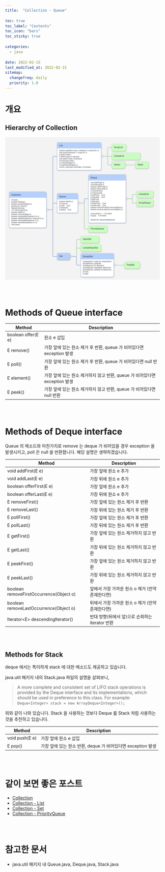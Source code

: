 ```yaml
---
title:  "Collection - Queue"

toc: true
toc_label: "Contents"
toc_icon: "bars"
toc_sticky: true

categories:
  - java

date: 2022-02-15
last_modified_at: 2022-02-15
sitemap:
  changefreq: daily
  priority: 1.0
---
```


# 개요

## Hierarchy of Collection

![Collection](../../assets/images/2022-02-15-java_collection_queue/Collection-16449055108191-16449090337232.jpg)

<br><br>

# Methods of Queue interface

| Method             | Description                                                  |
| ------------------ | ------------------------------------------------------------ |
| boolean offer(E e) | 원소 e 삽입                                                  |
| E remove()         | 가장 앞에 있는 원소 제거 후 반환, queue 가 비어있다면 exception 발생 |
| E poll()           | 가장 앞에 있는 원소 제거 후 반환, queue 가 비어있다면 null 반환 |
| E element()        | 가장 앞에 있는 원소 제거하지 않고 반환, queue 가 비어있다면 exception 발생 |
| E peek()           | 가장 앞에 있는 원소 제거하지 않고 반환, queue 가 비어있다면 null 반환 |

<br><br>

# Methods of Deque interface

Queue 의 메소드와 마찬가지로 remove 는 deque 가 비어있을 경우 exception 을 발생시키고, poll 은 null 을 반환합니다. 해당 설명은 생략하겠습니다.

| Method                                  | Description                                      |
| --------------------------------------- | ------------------------------------------------ |
| void addFirst(E e)                      | 가장 앞에 원소 e 추가                            |
| void addLast(E e)                       | 가장 뒤에 원소 e 추가                            |
| boolean offerFirst(E e)                 | 가장 앞에 원소 e 추가                            |
| boolean offerLast(E e)                  | 가장 뒤에 원소 e 추가                            |
| E removeFirst()                         | 가장 앞에 있는 원소 제거 후 반환                 |
| E removeLast()                          | 가장 뒤에 있는 원소 제거 후 반환                 |
| E pollFirst()                           | 가장 앞에 있는 원소 제거 후 반환                 |
| E pollLast()                            | 가장 뒤에 있는 원소 제거 후 반환                 |
| E getFirst()                            | 가장 앞에 있는 원소 제거하지 않고 반환           |
| E getLast()                             | 가장 뒤에 있는 원소 제거하지 않고 반환           |
| E peekFirst()                           | 가장 앞에 있는 원소 제거하지 않고 반환           |
| E peekLast()                            | 가장 뒤에 있는 원소 제거하지 않고 반환           |
| boolean removeFirstOccurrence(Object o) | 앞에서 가장 가까운 원소 o 제거 (만약 존재한다면) |
| boolean removeLastOccurrence(Object o)  | 뒤에서 가장 가까운 원소 o 제거 (만약 존재한다면) |
| Iterator\<E> descendingIterator()       | 반대 방향(뒤에서 앞)으로 순회하는 iterator 반환  |

<br><br>

## Methods for Stack

deque 에서는 특이하게 stack 에 대한 메소드도 제공하고 있습니다.

java.util 패키지 내의 Stack.java 파일의 설명을 살펴보니,

> A more complete and consistent set of LIFO stack operations is provided by the Deque interface and its implementations, which should be used in preference to this class. For example: `Deque<Integer> stack = new ArrayDeque<Integer>();`

위와 같이 나와 있습니다. Stack 을 사용하는 것보다 Deque 를 Stack 처럼 사용하는 것을 추천하고 있습니다.

| Method         | Description                                                  |
| -------------- | ------------------------------------------------------------ |
| void push(E e) | 가장 앞에 원소 e 삽입                                        |
| E pop()        | 가장 앞에 있는 원소 반환, deque 가 비어있다면 exception 발생 |

<br><br>

# 같이 보면 좋은 포스트

* [Collection](../java_collection)
* [Collection - List](../java_collection_list)
* [Collection - Set](../java_collection_set)
* [Collection - PriorityQueue](../java_collection_priorityqueue)

<br><br>

# 참고한 문서

* java.util 패키지 내 Queue.java, Deque.java, Stack.java
